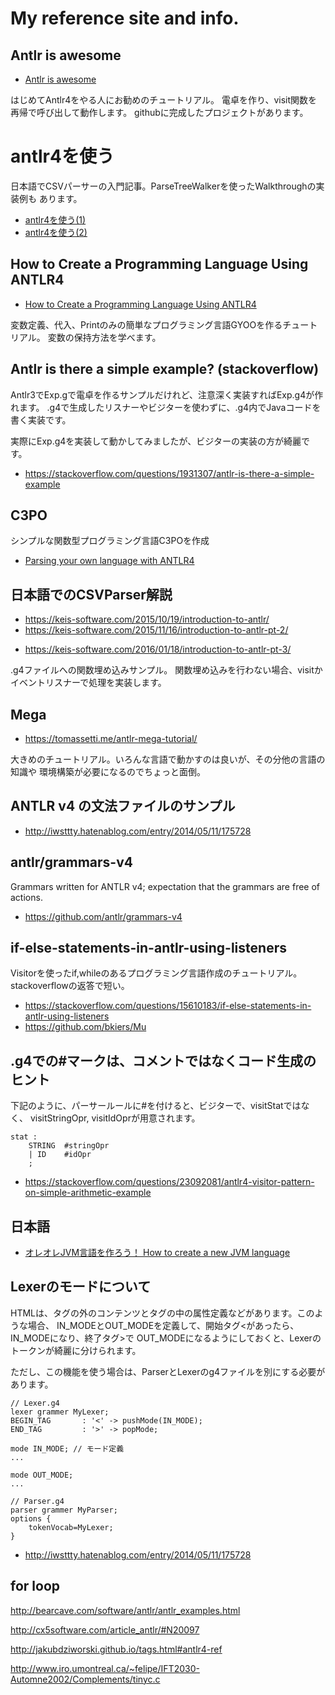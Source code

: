 # My reference site and info.

## Antlr is awesome 

- [Antlr is awesome](http://niels.nu/blog/2015/antlr-is-awesome.html)

はじめてAntlr4をやる人にお勧めのチュートリアル。
電卓を作り、visit関数を再帰で呼び出して動作します。
githubに完成したプロジェクトがあります。

# antlr4を使う

日本語でCSVパーサーの入門記事。ParseTreeWalkerを使ったWalkthroughの実装例も
あります。

- [antlr4を使う(1)](http://blog.seamark.co.jp/?p=353)
- [antlr4を使う(2)](http://blog.seamark.co.jp/?p=392) 

## How to Create a Programming Language Using ANTLR4

- [How to Create a Programming Language Using ANTLR4](https://progur.com/2016/09/how-to-create-language-using-antlr4.html)

変数定義、代入、Printのみの簡単なプログラミング言語GYOOを作るチュートリアル。
変数の保持方法を学べます。

## Antlr is there a simple example? (stackoverflow)

Antlr3でExp.gで電卓を作るサンプルだけれど、注意深く実装すればExp.g4が作れます。
.g4で生成したリスナーやビジターを使わずに、.g4内でJavaコードを書く実装です。

実際にExp.g4を実装して動かしてみましたが、ビジターの実装の方が綺麗です。

- https://stackoverflow.com/questions/1931307/antlr-is-there-a-simple-example

## C3PO

シンプルな関数型プログラミング言語C3POを作成

- [Parsing your own language with ANTLR4](https://medium.com/@fwouts/a-quick-intro-to-antlr4-5f4f35719823)

## 日本語でのCSVParser解説

- https://keis-software.com/2015/10/19/introduction-to-antlr/
- https://keis-software.com/2015/11/16/introduction-to-antlr-pt-2/


* https://keis-software.com/2016/01/18/introduction-to-antlr-pt-3/

.g4ファイルへの関数埋め込みサンプル。
関数埋め込みを行わない場合、visitかイベントリスナーで処理を実装します。

## Mega
 
- https://tomassetti.me/antlr-mega-tutorial/

大きめのチュートリアル。いろんな言語で動かすのは良いが、その分他の言語の知識や
環境構築が必要になるのでちょっと面倒。

## ANTLR v4 の文法ファイルのサンプル

- http://iwsttty.hatenablog.com/entry/2014/05/11/175728

## antlr/grammars-v4 

Grammars written for ANTLR v4; expectation that the grammars are 
free of actions.

- https://github.com/antlr/grammars-v4

## if-else-statements-in-antlr-using-listeners

Visitorを使ったif,whileのあるプログラミング言語作成のチュートリアル。stackoverflowの返答で短い。

- https://stackoverflow.com/questions/15610183/if-else-statements-in-antlr-using-listeners
- https://github.com/bkiers/Mu

## .g4での#マークは、コメントではなくコード生成のヒント

下記のように、パーサールールに#を付けると、ビジターで、visitStatではなく、
visitStringOpr, visitIdOprが用意されます。
```g4
stat :
	STRING  #stringOpr
	| ID    #idOpr
	;
```

- https://stackoverflow.com/questions/23092081/antlr4-visitor-pattern-on-simple-arithmetic-example

## 日本語

- [オレオレJVM言語を作ろう！ How to create a new JVM language](https://www.sakatakoichi.com/entry/2017/07/18/193000) 

## Lexerのモードについて

HTMLは、タグの外のコンテンツとタグの中の属性定義などがあります。このような場合、
IN_MODEとOUT_MODEを定義して、開始タグ<があったら、IN_MODEになり、終了タグ>で
OUT_MODEになるようにしておくと、Lexerのトークンが綺麗に分けられます。

ただし、この機能を使う場合は、ParserとLexerのg4ファイルを別にする必要があります。


```g4
// Lexer.g4
lexer grammer MyLexer;
BEGIN_TAG		: '<' -> pushMode(IN_MODE);
END_TAG			: '>' -> popMode;

mode IN_MODE; // モード定義
...

mode OUT_MODE;
...
```

```g4
// Parser.g4
parser grammer MyParser;
options {
	tokenVocab=MyLexer;
}

```

- http://iwsttty.hatenablog.com/entry/2014/05/11/175728

## for loop

http://bearcave.com/software/antlr/antlr_examples.html

http://cx5software.com/article_antlr/#N20097

http://jakubdziworski.github.io/tags.html#antlr4-ref

http://www.iro.umontreal.ca/~felipe/IFT2030-Automne2002/Complements/tinyc.c